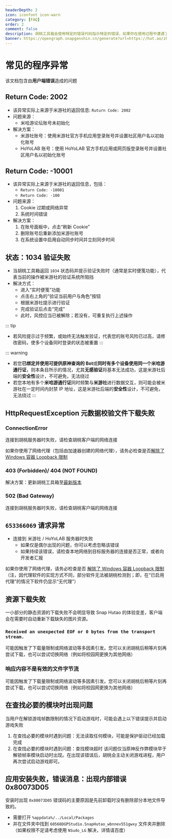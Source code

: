 ```yaml
---
headerDepth: 2
icon: iconfont icon-warn
category: [FAQ]
order: 2
comment: false
description: 胡桃工具箱会使用特定的错误代码指示特定的错误，如果你在使用过程中遭遇了程序错误并且有一个错误代码，你可以尝试在该页查询。
banner: https://opengraph.snapgenshin.cn/generate?url=https://hut.ao/zh/advanced/exceptions.html&has_description=False
---
```


# 常见的程序异常

该文档包含由**用户端错误**造成的问题

## Return Code: 2002

- 该异常实际上来源于米游社的返回信息: `Ruturn Code: 2002`
- 问题来源：
  - 米哈游论坛账号未初始化
- 解决方案：
  - 米游社账号：使用米游社官方手机应用登录账号并设置社区用户名以初始化账号
  - HoYoLAB 账号：使用 HoYoLAB 官方手机应用或网页版登录账号并设置社区用户名以初始化账号

## Return Code: -10001

- 该异常实际上来源于米游社的返回信息，包括：
  - `Return Code: -10001`
  - `Return Code: -100`
- 问题来源：
  1. Cookie 过期或网络异常
  2. 系统时间错误
- 解决方案：
  1. 在账号面板中，点击“刷新 Cookie”
  2. 删除账号后重新添加米游社账号
  3. 在系统设置中启用自动同步时间并立刻同步时间

## 状态：1034 验证失败

- 当胡桃工具箱返回 `1034` 状态码并提示验证失败时（通常是实时便笺功能），代表当前的操作被米游社的验证系统所阻挡
- 解决方式：
  - 进入“实时便笺”功能
  - 点击右上角的“验证当前用户与角色”按钮
  - 根据米游社提示进行验证
  - 完成验证后点击“完成”
  - 此时，风控应当已被解除；若没有，可重复执行上述操作

::: tip
- 若风险提示过于频繁，或始终无法触发验证，代表您的账号风险已过高，请修改密码，使多个设备同时登录的状态被重置
:::

::: warning
- 若您**已绑定并使用可提供原神查询的 Bot**或**同时有多个设备使用同一个米哈游通行证**，则本条目所示的情况，尤其**无感验证**将基本无法成功，这是米游社后端的**安全性**设计，不可避免，无法绕过
- 若您本地有多个**米哈游通行证**同时频繁与**米游社**进行数据交互，则可能会被米游社在一定时间内封禁 IP 地址，这是米游社后端的**安全性**设计，不可避免，无法绕过
:::

## HttpRequestException 元数据校验文件下载失败

### ConnectionError

连接到胡桃服务器时失败，请检查胡桃客户端的网络连接

如果你使用了网络代理（包括由加速器创建的网络代理），请务必检查是否[解除了 Windows 容器 Loopback 限制](FAQ.md#如何通过网络代理使用胡桃工具箱)

### 403 (Forbidden)/ 404 (NOT FOUND)

解决方案：更新胡桃工具箱至[最新版本](../quick-start.md#全新安装)

### 502 (Bad Gateway)

连接到胡桃服务器时失败，请检查胡桃客户端的网络连接

## `653366069` 请求异常

- 连接到 米游社 / HoYoLAB 服务器时失败
  - 如果仅是偶尔出现的问题，你可以考虑忽略该错误
  - 如果持续该错误，请检查本地网络到目标服务器的连接是否正常，或者向开发者汇报

如果你使用了网络代理，请务必检查是否 [解除了 Windows 容器 Loopback 限制](FAQ.md#如何通过网络代理使用胡桃工具箱)（注，因代理软件的实现方式不同，部分软件无法被胡桃检测到；即，在“已启用代理”的情况下软件仍显示“无代理”）

## 资源下载失败

一小部分的静态资源的下载失败不会明显导致 Snap Hutao 的体验变差，客户端会在需要时自动重新下载缺失的图片资源。

### `Received an unexpected EOF or 0 bytes from the transport stream.`

可能因触发了下载量限制或网络波动等多因素引发。您可以关闭胡桃后稍等片刻再尝试下载，也可以尝试切换网络（例如将校园网更换为其他网络）

### 响应内容不是有效的文件字节流

可能因触发了下载量限制或网络波动等多因素引发。您可以关闭胡桃后稍等片刻再尝试下载，也可以尝试切换网络（例如将校园网更换为其他网络）

## 在查找必要的模块时出现问题

当用户在解锁游戏帧数限制的情况下启动游戏时，可能会遇上以下错误提示并启动游戏失败

1. 在查找必要的模块时遇到问题：无法读取任何模块，可能是保护驱动已经加载完成
2. 在查找必要的模块时遇到问题：查找模块超时
   该问题仅当原神反作弊模块早于解锁帧率模块启动时出现。在出现该错误后，胡桃会主动关闭游戏进程，用户再次尝试启动游戏即可。

## 应用安装失败，错误消息：出现内部错误 0x80073D05

安装时出现 `0x80073D05` 错误码的主要原因是先前卸载时没有删除部分本地文件导致的。

- 需要打开 `%appdata%/../Local/Packages`
- 并在文件夹中找到 `60568DGPStudio.SnapHutao_wbnnev551gwxy` 文件夹并删除（如果权限不足请考虑使用 `NSudo_LG` 解决，详情请百度）
